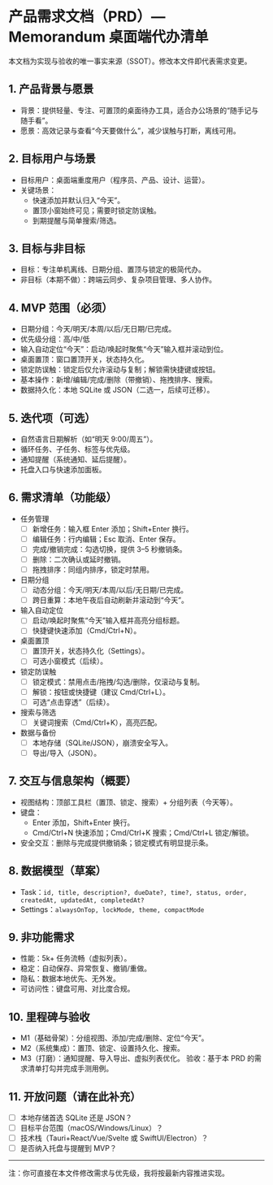 # 产品需求文档（PRD）— Memorandum 桌面端代办清单

本文档为实现与验收的唯一事实来源（SSOT）。修改本文件即代表需求变更。

## 1. 产品背景与愿景
- 背景：提供轻量、专注、可置顶的桌面待办工具，适合办公场景的“随手记与随手看”。
- 愿景：高效记录与查看“今天要做什么”，减少误触与打断，离线可用。

## 2. 目标用户与场景
- 目标用户：桌面端重度用户（程序员、产品、设计、运营）。
- 关键场景：
  - 快速添加并默认归入“今天”。
  - 置顶小窗始终可见；需要时锁定防误触。
  - 到期提醒与简单搜索/筛选。

## 3. 目标与非目标
- 目标：专注单机离线、日期分组、置顶与锁定的极简代办。
- 非目标（本期不做）：跨端云同步、复杂项目管理、多人协作。

## 4. MVP 范围（必须）
- 日期分组：今天/明天/本周/以后/无日期/已完成。
- 优先级分组：高/中/低
- 输入自动定位“今天”：启动/唤起时聚焦“今天”输入框并滚动到位。
- 桌面置顶：窗口置顶开关，状态持久化。
- 锁定防误触：锁定后仅允许滚动与复制；解锁需快捷键或按钮。
- 基本操作：新增/编辑/完成/删除（带撤销）、拖拽排序、搜索。
- 数据持久化：本地 SQLite 或 JSON（二选一，后续可迁移）。

## 5. 迭代项（可选）
- 自然语言日期解析（如“明天 9:00/周五”）。
- 循环任务、子任务、标签与优先级。
- 通知提醒（系统通知、延后提醒）。
- 托盘入口与快速添加面板。

## 6. 需求清单（功能级）
- 任务管理
  - [ ] 新增任务：输入框 Enter 添加；Shift+Enter 换行。
  - [ ] 编辑任务：行内编辑；Esc 取消、Enter 保存。
  - [ ] 完成/撤销完成：勾选切换，提供 3–5 秒撤销条。
  - [ ] 删除：二次确认或延时撤销。
  - [ ] 拖拽排序：同组内排序，锁定时禁用。
- 日期分组
  - [ ] 动态分组：今天/明天/本周/以后/无日期/已完成。
  - [ ] 跨日重算：本地午夜后自动刷新并滚动到“今天”。
- 输入自动定位
  - [ ] 启动/唤起时聚焦“今天”输入框并高亮分组标题。
  - [ ] 快捷键快速添加（Cmd/Ctrl+N）。
- 桌面置顶
  - [ ] 置顶开关，状态持久化（Settings）。
  - [ ] 可选小窗模式（后续）。
- 锁定防误触
  - [ ] 锁定模式：禁用点击/拖拽/勾选/删除，仅滚动与复制。
  - [ ] 解锁：按钮或快捷键（建议 Cmd/Ctrl+L）。
  - [ ] 可选“点击穿透”（后续）。
- 搜索与筛选
  - [ ] 关键词搜索（Cmd/Ctrl+K），高亮匹配。
- 数据与备份
  - [ ] 本地存储（SQLite/JSON），崩溃安全写入。
  - [ ] 导出/导入（JSON）。

## 7. 交互与信息架构（概要）
- 视图结构：顶部工具栏（置顶、锁定、搜索）+ 分组列表（今天等）。
- 键盘：
  - Enter 添加，Shift+Enter 换行。
  - Cmd/Ctrl+N 快速添加；Cmd/Ctrl+K 搜索；Cmd/Ctrl+L 锁定/解锁。
- 安全交互：删除与完成提供撤销条；锁定模式有明显提示条。

## 8. 数据模型（草案）
- Task：`id, title, description?, dueDate?, time?, status, order, createdAt, updatedAt, completedAt?`
- Settings：`alwaysOnTop, lockMode, theme, compactMode`

## 9. 非功能需求
- 性能：5k+ 任务流畅（虚拟列表）。
- 稳定：自动保存、异常恢复、撤销/重做。
- 隐私：数据本地优先、无外发。
- 可访问性：键盘可用、对比度合规。

## 10. 里程碑与验收
- M1（基础骨架）：分组视图、添加/完成/删除、定位“今天”。
- M2（系统集成）：置顶、锁定、设置持久化、搜索。
- M3（打磨）：通知提醒、导入导出、虚拟列表优化。
验收：基于本 PRD 的需求清单打勾并完成手测用例。

## 11. 开放问题（请在此补充）
- [ ] 本地存储首选 SQLite 还是 JSON？
- [ ] 目标平台范围（macOS/Windows/Linux）？
- [ ] 技术栈（Tauri+React/Vue/Svelte 或 SwiftUI/Electron）？
- [ ] 是否纳入托盘与提醒到 MVP？

---
注：你可直接在本文件修改需求与优先级，我将按最新内容推进实现。
